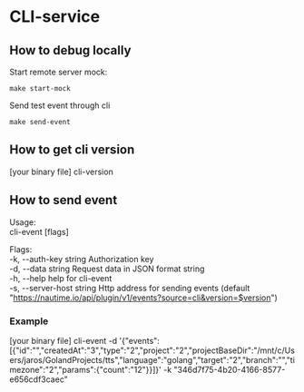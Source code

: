 # CLI-service

## How to debug locally

Start remote server mock:

```shell
make start-mock
```

Send test event through cli

```shell
make send-event
```

## How to get cli version

[your binary file] cli-version

## How to send event

Usage:                                                                                                                                      
cli-event [flags]

Flags:                                                                                                                                      
-k, --auth-key string     Authorization key                                                                                              
-d, --data string          Request data in JSON format string                                                                             
-h, --help                 help for cli-event                                                                                             
-s, --server-host string   Http address for sending events (default "https://nautime.io/api/plugin/v1/events?source=cli&version=$version")

### Example

[your binary file] cli-event -d '{"events":[{"id":"","createdAt":"3","type":"2","project":"2","projectBaseDir":"/mnt/c/Users/jaros/GolandProjects/tts","language":"golang","target":"2","branch":"","timezone":"2","params":{"count":"12"}}]}' -k "346d7f75-4b20-4166-8577-e656cdf3caec"

